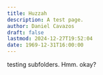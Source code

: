 ```yaml
---
title: Huzzah
description: A test page.
author: Daniel Cavazos
draft: false
lastmod: 2024-12-27T19:52:04
date: 1969-12-31T16:00:00
---
```

testing subfolders.
Hmm. okay?